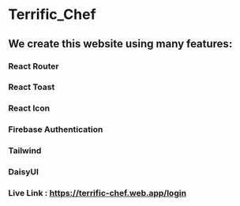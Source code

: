 # Terrific_Chef

## We create this website using many features:
### React Router
### React Toast
### React Icon
### Firebase Authentication
### Tailwind
### DaisyUI

### Live Link : https://terrific-chef.web.app/login